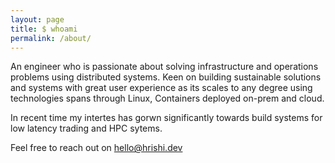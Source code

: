 ```yaml
---
layout: page
title: $ whoami
permalink: /about/
---
```


An engineer who is passionate about solving infrastructure and operations problems using distributed systems. 
Keen on building sustainable solutions and systems with great user experience as its scales to any degree using technologies 
spans through Linux, Containers deployed on-prem and cloud.

In recent time my intertes has gorwn significantly towards build systems for low latency trading and HPC sytems.

Feel free to reach out on hello@hrishi.dev